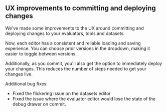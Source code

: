 ## UX improvements to committing and deploying changes

We've made some improvements to the UX around committing and deploying changes to your evaluators, tools and datasets.

Now, each editor has a consistent and reliable loading and saving experience. You can choose prior versions in the dropdown, making it easier to toggle between versions.

Additionally, as you commit, you'll also get the option to immediately deploy your changes. This reduces the number of steps needed to get your changes live.

Additional bug fixes:

- Fixed the flickering issue on the datasets editor
- Fixed the issue where the evaluator editor would lose the state of the debug drawer on commit.
